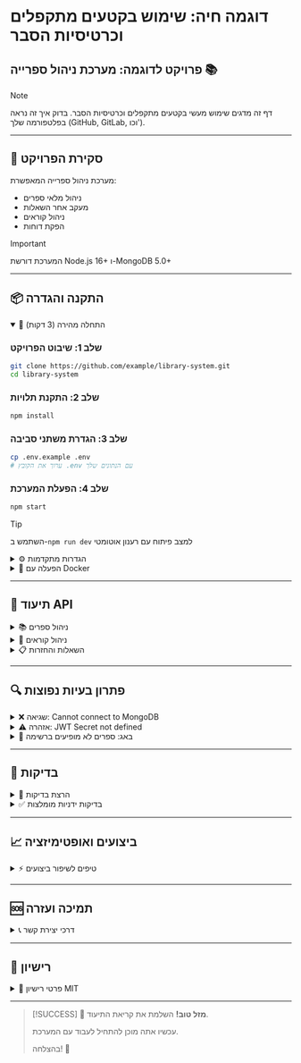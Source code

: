 # דוגמה חיה: שימוש בקטעים מתקפלים וכרטיסיות הסבר

## פרויקט לדוגמה: מערכת ניהול ספרייה 📚

> [!NOTE]
> דף זה מדגים שימוש מעשי בקטעים מתקפלים וכרטיסיות הסבר.
> בדוק איך זה נראה בפלטפורמה שלך (GitHub, GitLab, וכו').

---

## 🎯 סקירת הפרויקט

מערכת ניהול ספרייה המאפשרת:
- ניהול מלאי ספרים
- מעקב אחר השאלות
- ניהול קוראים
- הפקת דוחות

> [!IMPORTANT]
> המערכת דורשת Node.js 16+ ו-MongoDB 5.0+

---

## 📦 התקנה והגדרה

<details open>
<summary>🚀 התחלה מהירה (3 דקות)</summary>

### שלב 1: שיבוט הפרויקט
```bash
git clone https://github.com/example/library-system.git
cd library-system
```

### שלב 2: התקנת תלויות
```bash
npm install
```

### שלב 3: הגדרת משתני סביבה
```bash
cp .env.example .env
# ערוך את הקובץ .env עם הנתונים שלך
```

### שלב 4: הפעלת המערכת
```bash
npm start
```

> [!TIP]
> השתמש ב-`npm run dev` למצב פיתוח עם רענון אוטומטי

</details>

<details>
<summary>⚙️ הגדרות מתקדמות</summary>

### הגדרת מסד נתונים

> [!WARNING]
> ודא שיש לך גיבוי לפני שינוי הגדרות מסד הנתונים!

```javascript
// config/database.js
module.exports = {
  mongodb: {
    uri: process.env.MONGODB_URI || 'mongodb://localhost:27017',
    database: 'library_system',
    options: {
      useNewUrlParser: true,
      useUnifiedTopology: true,
      maxPoolSize: 10
    }
  },
  redis: {
    host: process.env.REDIS_HOST || 'localhost',
    port: process.env.REDIS_PORT || 6379,
    ttl: 3600 // שניות
  }
};
```

### הגדרות אבטחה

```javascript
// config/security.js
module.exports = {
  jwt: {
    secret: process.env.JWT_SECRET,
    expiresIn: '24h'
  },
  bcrypt: {
    saltRounds: 10
  },
  rateLimit: {
    windowMs: 15 * 60 * 1000, // 15 דקות
    max: 100 // מקסימום בקשות
  }
};
```

</details>

<details>
<summary>🐳 הפעלה עם Docker</summary>

### בניית התמונה
```bash
docker build -t library-system .
```

### הפעלת המערכת
```bash
docker-compose up -d
```

### בדיקת לוגים
```bash
docker-compose logs -f app
```

> [!CAUTION]
> אל תשתמש בהגדרות ברירת המחדל בסביבת ייצור!

</details>

---

## 📖 תיעוד API

<details>
<summary>📚 ניהול ספרים</summary>

### רשימת כל הספרים
```http
GET /api/books
```

תגובה לדוגמה:
```json
{
  "success": true,
  "data": [
    {
      "id": "123",
      "title": "הנסיך הקטן",
      "author": "אנטואן דה סנט-אכזופרי",
      "isbn": "978-965-07-0000-0",
      "available": true
    }
  ],
  "pagination": {
    "page": 1,
    "limit": 10,
    "total": 150
  }
}
```

### הוספת ספר חדש
```http
POST /api/books
Content-Type: application/json

{
  "title": "שם הספר",
  "author": "שם המחבר",
  "isbn": "ISBN-13",
  "publishYear": 2024,
  "quantity": 5
}
```

> [!NOTE]
> נדרשת הרשאת מנהל להוספת ספרים

### עדכון פרטי ספר
```http
PUT /api/books/:id
```

### מחיקת ספר
```http
DELETE /api/books/:id
```

> [!WARNING]
> מחיקת ספר תמחק גם את היסטוריית ההשאלות שלו

</details>

<details>
<summary>👥 ניהול קוראים</summary>

### רישום קורא חדש
```http
POST /api/readers/register
Content-Type: application/json

{
  "firstName": "ישראל",
  "lastName": "ישראלי",
  "email": "israel@example.com",
  "phone": "050-1234567",
  "idNumber": "123456789"
}
```

### חיפוש קורא
```http
GET /api/readers/search?q=ישראל
```

### היסטוריית השאלות של קורא
```http
GET /api/readers/:id/loans
```

</details>

<details>
<summary>📋 השאלות והחזרות</summary>

### יצירת השאלה חדשה
```http
POST /api/loans
Content-Type: application/json

{
  "readerId": "reader123",
  "bookId": "book456",
  "dueDate": "2024-02-01"
}
```

### החזרת ספר
```http
PUT /api/loans/:id/return
```

### השאלות באיחור
```http
GET /api/loans/overdue
```

> [!IMPORTANT]
> המערכת שולחת תזכורות אוטומטיות 3 ימים לפני תאריך ההחזרה

</details>

---

## 🔍 פתרון בעיות נפוצות

<details>
<summary>❌ שגיאה: Cannot connect to MongoDB</summary>

### סיבות אפשריות:
1. **MongoDB לא פועל** - הפעל את השירות:
   ```bash
   # Linux/Mac
   sudo systemctl start mongod
   
   # Windows
   net start MongoDB
   ```

2. **כתובת שגויה** - בדוק את ה-URI ב-.env:
   ```
   MONGODB_URI=mongodb://localhost:27017/library
   ```

3. **חומת אש חוסמת** - ודא שפורט 27017 פתוח

> [!TIP]
> השתמש ב-`npm run test:db` לבדיקת החיבור

</details>

<details>
<summary>⚠️ אזהרה: JWT Secret not defined</summary>

### פתרון:
1. צור מפתח סודי חזק:
   ```bash
   node -e "console.log(require('crypto').randomBytes(32).toString('hex'))"
   ```

2. הוסף ל-.env:
   ```
   JWT_SECRET=המפתח_שיצרת
   ```

3. הפעל מחדש את השרת

> [!CAUTION]
> אל תשתף את המפתח הסודי או תעלה אותו ל-Git!

</details>

<details>
<summary>🐛 באג: ספרים לא מופיעים ברשימה</summary>

### צעדי איתור:
1. **בדוק את הלוגים**:
   ```bash
   tail -f logs/app.log
   ```

2. **בדוק אינדקסים ב-DB**:
   ```javascript
   // במונגו shell
   db.books.getIndexes()
   ```

3. **נקה את המטמון**:
   ```bash
   npm run cache:clear
   ```

4. **בדוק הרשאות**:
   ```bash
   GET /api/auth/me
   ```

</details>

---

## 🚦 בדיקות

<details>
<summary>🧪 הרצת בדיקות</summary>

### בדיקות יחידה
```bash
npm test
```

### בדיקות אינטגרציה
```bash
npm run test:integration
```

### בדיקות E2E
```bash
npm run test:e2e
```

### כיסוי קוד
```bash
npm run test:coverage
```

> [!NOTE]
> יעד כיסוי מינימלי: 80%

</details>

<details>
<summary>✅ בדיקות ידניות מומלצות</summary>

### רשימת בדיקות לפני העלאה לייצור:

- [ ] **אותנטיקציה**
  - [ ] רישום משתמש חדש
  - [ ] התחברות עם אימייל וסיסמה
  - [ ] שחזור סיסמה
  - [ ] יציאה מהמערכת

- [ ] **ניהול ספרים**
  - [ ] הוספת ספר חדש
  - [ ] עריכת פרטי ספר
  - [ ] חיפוש ספרים
  - [ ] מחיקת ספר

- [ ] **השאלות**
  - [ ] השאלת ספר
  - [ ] החזרת ספר
  - [ ] הארכת השאלה
  - [ ] חישוב קנסות

- [ ] **דוחות**
  - [ ] דוח השאלות חודשי
  - [ ] ספרים פופולריים
  - [ ] קוראים פעילים

</details>

---

## 📈 ביצועים ואופטימיזציה

<details>
<summary>⚡ טיפים לשיפור ביצועים</summary>

### 1. הפעל מטמון Redis
```javascript
// config/cache.js
const redis = require('redis');
const client = redis.createClient();

module.exports = {
  get: async (key) => {
    return await client.get(key);
  },
  set: async (key, value, ttl = 3600) => {
    await client.setex(key, ttl, JSON.stringify(value));
  }
};
```

### 2. אינדקס מסד נתונים
```javascript
// במונגו shell
db.books.createIndex({ title: "text", author: "text" });
db.loans.createIndex({ dueDate: 1, returned: 1 });
```

### 3. דחיסת תגובות
```javascript
// app.js
const compression = require('compression');
app.use(compression());
```

### 4. הגבלת קצב (Rate Limiting)
```javascript
const rateLimit = require("express-rate-limit");
const limiter = rateLimit({
  windowMs: 15 * 60 * 1000,
  max: 100
});
app.use('/api', limiter);
```

> [!TIP]
> השתמש ב-`npm run analyze` לניתוח ביצועים

</details>

---

## 🆘 תמיכה ועזרה

<details>
<summary>📞 דרכי יצירת קשר</summary>

### תמיכה טכנית
- 📧 **אימייל**: support@library-system.com
- 💬 **צ'אט חי**: [פתח צ'אט](https://chat.library-system.com)
- 📱 **טלפון**: 1-800-LIBRARY (08:00-17:00)

### קהילה
- 💻 [פורום משתמשים](https://forum.library-system.com)
- 🐛 [דיווח על באגים](https://github.com/example/library-system/issues)
- 💡 [הצעות לשיפור](https://feedback.library-system.com)

### משאבים נוספים
- 📖 [תיעוד מלא](https://docs.library-system.com)
- 🎥 [סרטוני הדרכה](https://youtube.com/@library-system)
- 📝 [בלוג טכני](https://blog.library-system.com)

</details>

---

## 📝 רישיון

<details>
<summary>📜 פרטי רישיון MIT</summary>

```
MIT License

Copyright (c) 2024 Library System

Permission is hereby granted, free of charge, to any person obtaining a copy
of this software and associated documentation files (the "Software"), to deal
in the Software without restriction, including without limitation the rights
to use, copy, modify, merge, publish, distribute, sublicense, and/or sell
copies of the Software, and to permit persons to whom the Software is
furnished to do so, subject to the following conditions:

The above copyright notice and this permission notice shall be included in all
copies or substantial portions of the Software.

THE SOFTWARE IS PROVIDED "AS IS", WITHOUT WARRANTY OF ANY KIND, EXPRESS OR
IMPLIED, INCLUDING BUT NOT LIMITED TO THE WARRANTIES OF MERCHANTABILITY,
FITNESS FOR A PARTICULAR PURPOSE AND NONINFRINGEMENT. IN NO EVENT SHALL THE
AUTHORS OR COPYRIGHT HOLDERS BE LIABLE FOR ANY CLAIM, DAMAGES OR OTHER
LIABILITY, WHETHER IN AN ACTION OF CONTRACT, TORT OR OTHERWISE, ARISING FROM,
OUT OF OR IN CONNECTION WITH THE SOFTWARE OR THE USE OR OTHER DEALINGS IN THE
SOFTWARE.
```

</details>

---

> [!SUCCESS]
> 🎉 **מזל טוב!** השלמת את קריאת התיעוד.
> 
> עכשיו אתה מוכן להתחיל לעבוד עם המערכת.
> 
> בהצלחה! 🚀